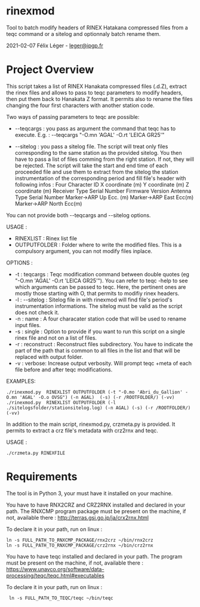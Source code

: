 #  rinexmod

Tool to batch modify headers of RINEX Hatakana compressed files from a teqc command or a sitelog and optionnaly batch rename them.

2021-02-07 Félix Léger - leger@ipgp.fr

# Project Overview

This script takes a list of RINEX Hanakata compressed files (.d.Z), extract the rinex files and allows to pass to teqc parameters to modify headers, then put them back to Hanakata Z format. It permits also to rename the  files changing the four first characters with another station code.

Two ways of passing parameters to teqc are possible:

* --teqcargs : you pass as argument the command that teqc has to execute.
               E.g. : --teqcargs "-O.mn 'AGAL' -O.rt 'LEICA GR25'"

* --sitelog  : you pass a sitelog file. The script will treat only files corresponding to
               the same station as the provided sitelog. You then have to pass a list
               of files comming from the right station. If not, they will be rejected.
               The script will take the start and end time of each proceeded file
               and use them to extract from the sitelog the station instrumentation
               of the corresponding period and fill file's header with following infos :
                       Four Character ID
                       X coordinate (m)
                       Y coordinate (m)
                       Z coordinate (m)
                       Receiver Type
                       Serial Number
                       Firmware Version
                       Antenna Type
                       Serial Number
                       Marker->ARP Up Ecc. (m)
                       Marker->ARP East Ecc(m)
                       Marker->ARP North Ecc(m)

You can not provide both --teqcargs and --sitelog options.

USAGE :

* RINEXLIST : Rinex list file
* OUTPUTFOLDER : Folder where to write the modified files. This is a compulsory argument, you can not modify files inplace.

OPTIONS :

* -t : teqcargs :     Teqc modification command between double quotes (eg "-O.mn 'AGAL' -O.rt 'LEICA GR25'"). You can refer to teqc -help to see which arguments can be passed to teqc. Here, the pertinent ones are mostly  those starting with O, that permits to modifiy rinex headers.        
* -l : --sitelog :      Sitelog file in with rinexmod will find file's period's instrumentation informations. The sitelog must be valid as the script does not check it.         
* -n : name : A four characater station code that will be used to rename input files.
* -s : single : Option to provide if you want to run this script on a single rinex file and not on a list of files.
* -r : reconstruct :  Reconstruct files subdirectory. You have to indicate the part of the path that is common to all files in the list and that will be replaced with output folder.
* -v : verbose:       Increase output verbosity. Will prompt teqc +meta of each file before and after teqc modifications.

EXAMPLES:

	./rinexmod.py  RINEXLIST OUTPUTFOLDER (-t "-O.mo 'Abri_du_Gallion' -O.mn 'AGAL' -O.o OVSG") (-n AGAL)  (-s) (-r /ROOTFOLDER/) (-vv)
	./rinexmod.py  RINEXLIST OUTPUTFOLDER (-l ./sitelogsfolder/stationsitelog.log) (-n AGAL) (-s) (-r /ROOTFOLDER/) (-vv)

In addition to the main script, rinexmod.py, crzmeta.py is provided. It permits to extract a crz file's metadata with crz2rnx and teqc.

USAGE :

	./crzmeta.py RINEXFILE

# Requirements

The tool is in Python 3, your must have it installed on your machine.

You have to have RNX2CRZ and CRZ2RNX installed and declared in your path. The RNXCMP program package must be present on the machine, if not, available there :
http://terras.gsi.go.jp/ja/crx2rnx.html

To declare it in your path, run on linux :

	ln -s FULL_PATH_TO_RNXCMP_PACKAGE/rnx2crz ~/bin/rnx2crz
	ln -s FULL_PATH_TO_RNXCMP_PACKAGE/crz2rnx ~/bin/crz2rnx

You have to have teqc installed and declared in your path. The program must be present on the machine, if not, available there :
https://www.unavco.org/software/data-processing/teqc/teqc.html#executables

To declare it in your path, run on linux :

	 ln -s FULL_PATH_TO_TEQC/teqc ~/bin/teqc
